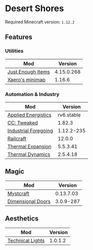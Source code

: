 Desert Shores
===

Required Minecraft version: `1.12.2`

## Features

### Utilities

|Mod|Version|
|---|-------|
|[Just Enough Items](https://minecraft.curseforge.com/projects/jei/)|4.15.0.268|
|[Xaero's minimap](https://minecraft.curseforge.com/projects/xaeros-minimap)|1.16.6|

### Automation & Industry

|Mod|Version|
|---|-------|
|[Applied Energistics](https://ae-mod.info/)|rv6.stable|
|[CC: Tweaked](https://github.com/SquidDev-CC/CC-Tweaked)|1.82.3|
|[Industrial Foregoing](https://minecraft.curseforge.com/projects/industrial-foregoing)|1.12.2-235|
|[Railcraft](http://www.railcraft.info/)|12.0.0|
|[Thermal Expansion](https://github.com/CoFH/ThermalExpansion)|5.5.3.41|
|[Thermal Dynamics](https://github.com/CoFH/ThermalDynamics)|2.5.4.18|

## Magic

|Mod|Version|
|---|-------|
|[Mystcraft](https://minecraft.curseforge.com/projects/mystcraft/)|0.13.7.03|
|[Dimensional Doors](https://minecraft.curseforge.com/projects/dimensionaldoors)|3.0.9-287|

## Aesthetics

|Mod|Version|
|---|-------|
|[Technical Lights](https://minecraft.curseforge.com/projects/technical-lights)|1.0.1.2|


